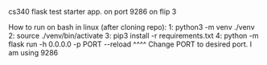 cs340 flask test starter app. on port 9286 on flip 3

How to run on bash in linux (after cloning repo): 
1: python3 -m venv ./venv 
2: source ./venv/bin/activate
3: pip3 install -r requirements.txt
4: python -m flask run -h 0.0.0.0 -p PORT --reload
                                     ^^^^
Change PORT to desired port. I am using 9286

